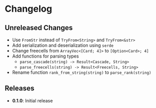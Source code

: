 # Changelog

## Unreleased Changes

- Use `FromStr` instead of `TryFrom<String>` and `TryFrom<&str>`
- Add serialization and deserialization using `serde`
- Change freecells from `ArrayVec<[Card; 4]>` to `[Option<Card>; 4]`
- Add functions for parsing types
    - `parse_cascade(string) -> Result<Cascade, String>`
    - `parse_freecells(string) -> Result<Freecells, String>`
- Rename function `rank_from_string(string)` to `parse_rank(string)`


## Releases

- **0.1.0**: Initial release

